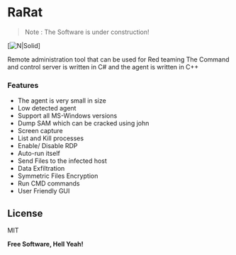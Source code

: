 # RaRat

> Note : The Software is under construction!

[![N|Solid](https://upload.wikimedia.org/wikipedia/commons/thumb/0/0d/Re-Horakhty.svg/1200px-Re-Horakhty.svg.png)]


Remote administration tool that can be used for Red teaming
The Command and control server is written in C# and the agent is written in C++


### Features

 - The agent is very small in size
 - Low detected agent 
 - Support all MS-Windows versions
 - Dump SAM which can be cracked using john
 - Screen capture 
 - List and Kill processes
 - Enable/ Disable RDP
 - Auto-run itself
 - Send Files to the infected host
 - Data Exfiltration
 - Symmetric Files Encryption
 - Run CMD commands
 - User Friendly GUI

License
----

MIT

**Free Software, Hell Yeah!**
